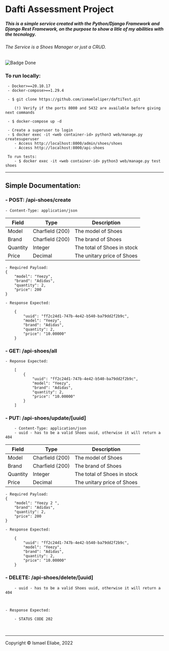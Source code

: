 # Dafti Assessment Project
 ##### This is a simple service created with the Python/Django Framework and Django Rest Framework, on the purpose to show a litle of my abilities with the tecnology.

 ###### The Service is a Shoes Manager or just a CRUD.

![Badge Done](http://img.shields.io/static/v1?label=STATUS&message=Done&color=GREEN&style=for-the-badge)

### To run locally:
     - Docker>==20.10.17
     - docker-compose>==1.29.4

     - $ git clone https://github.com/ismaeleliper/daftiTest.git

        (!) Verify if the ports 8000 and 5432 are available before giving next commands

     - $ docker-compose up -d

     - Create a superuser to login
     - $ docker exec -it <web container-id> python3 web/manage.py createsuperuser
        - Access http://localhost:8000/admin/shoes/shoes
        - Access http://localhost:8000/api-shoes

     To run tests:
        - $ docker exec -it <web container-id> python3 web/manage.py test shoes


 --------------------------------------------------------------------------------------------------------- 

## Simple Documentation:

### - POST: /api-shoes/create
    - Content-Type: application/json    
Field         | Type      | Description
------------- |-----------| ------------- 
Model  | Charfield (200) | The model of Shoes
Brand  | Charfield (200) | The brand of Shoes  
Quantity  | Integer   | The total of Shoes in stock  
Price  | Decimal   | The unitary price of Shoes   
    
    - Required Payload:
    {
        "model": "Yeezy",
        "brand": "Adidas",
        "quantity": 2,
        "price": 200
    }
    
    - Response Expected:

        {
            "uuid": "ff2c24d1-747b-4e42-b540-ba79dd2f2b9c",
            "model": "Yeezy",
            "brand": "Adidas",
            "quantity": 2,
            "price": "10.00000"
        }

### - GET: /api-shoes/all
    - Reponse Expected:

        [
            {
                "uuid": "ff2c24d1-747b-4e42-b540-ba79dd2f2b9c",
                "model": "Yeezy",
                "brand": "Adidas",
                "quantity": 2,
                "price": "10.00000"
            }
        ]

### - PUT: /api-shoes/update/[uuid] 
        - Content-Type: application/json
        - uuid - has to be a valid Shoes uuid, otherwise it will return a 404
Field         | Type      | Description
------------- |-----------| ------------- 
Model  | Charfield (200) | The model of Shoes
Brand  | Charfield (200) | The brand of Shoes  
Quantity  | Integer   | The total of Shoes in stock  
Price  | Decimal   | The unitary price of Shoes   
    
    - Required Payload:
    {
        "model": "Yeezy 2 ",
        "brand": "Adidas",
        "quantity": 2,
        "price": 200
    }
    
    - Response Expected:

        {
            "uuid": "ff2c24d1-747b-4e42-b540-ba79dd2f2b9c",
            "model": "Yeezy",
            "brand": "Adidas",
            "quantity": 2,
            "price": "10.00000"
        }

### - DELETE: /api-shoes/delete/[uuid]
        - uuid - has to be a valid Shoes uuid, otherwise it will return a 404


    
    - Response Expected:

        - STATUS CODE 202

<br/>
<hr>
<footer>
    <p style="awidth: 20%;">Copyright © Ismael Eliabe, 2022</p>
</footer>